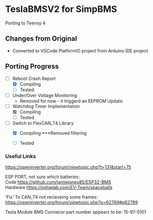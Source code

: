 # TeslaBMSV2 for SimpBMS
Porting to Teensy 4

## Changes from Original
- Converted to VSCode PlatformIO project from Arduino IDE project

## Porting Progress
- [ ] Reboot Crash Report
    - [x] Compiling
    - [ ] Tested
- [ ] Under/Over Voltage Monitoring  
    - Removed for now - it triggerd an EEPROM Update.    
- [ ] Watchdog Timer Implementation
    - [x] Compiling
    - [ ] Tested
- [ ] Switch to FlexCAN_T4 Library
    - [x] Compiling ***Removed filtering
    - [ ] Tested


### Useful Links
https://openinverter.org/forum/viewtopic.php?t=131&start=75

ESP PORT, not sure which batteries:    
Code https://github.com/jamiejones85/ESP32-BMS  
Hardware https://oshwlab.com/EV-Team/spaceballs

'Fix' To CAN_T4 not recieveing some frames: https://openinverter.org/forum/viewtopic.php?p=62789#p62789

Tesla Module BMS Connecor part number appears to be: 15-97-5101 
